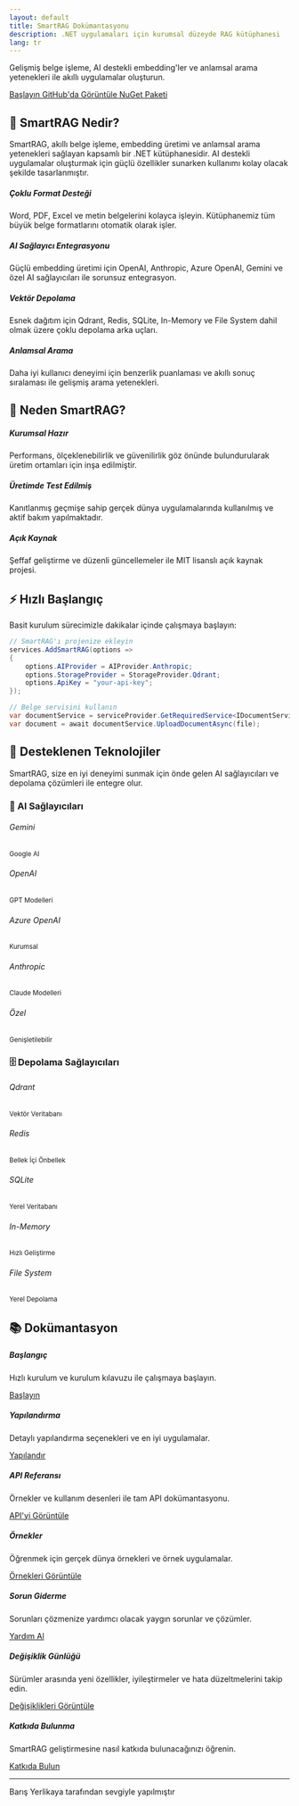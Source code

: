 ```yaml
---
layout: default
title: SmartRAG Dokümantasyonu
description: .NET uygulamaları için kurumsal düzeyde RAG kütüphanesi
lang: tr
---
```


<div class="hero-section text-center py-5 mb-5">
    <div class="hero-content">
        <div class="hero-icon mb-4">
            <i class="fas fa-brain fa-4x text-primary"></i>
        </div>
        <p class="hero-description lead mb-5">
            Gelişmiş belge işleme, AI destekli embedding'ler ve anlamsal arama yetenekleri ile akıllı uygulamalar oluşturun.
        </p>
        <div class="hero-buttons">
            <a href="{{ site.baseurl }}/tr/getting-started" class="btn btn-primary btn-lg me-3">
                <i class="fas fa-rocket me-2"></i>Başlayın
            </a>
            <a href="https://github.com/byerlikaya/SmartRAG" class="btn btn-outline-primary btn-lg me-3" target="_blank" rel="noopener noreferrer">
                <i class="fab fa-github me-2"></i>GitHub'da Görüntüle
            </a>
            <a href="https://www.nuget.org/packages/SmartRAG" class="btn btn-outline-success btn-lg" target="_blank" rel="noopener noreferrer">
                <i class="fas fa-box me-2"></i>NuGet Paketi
            </a>
        </div>
    </div>
</div>

## 🚀 SmartRAG Nedir?

SmartRAG, akıllı belge işleme, embedding üretimi ve anlamsal arama yetenekleri sağlayan kapsamlı bir .NET kütüphanesidir. AI destekli uygulamalar oluşturmak için güçlü özellikler sunarken kullanımı kolay olacak şekilde tasarlanmıştır.

<div class="row mt-5 mb-5">
    <div class="col-md-6">
        <div class="card h-100 border-0 shadow-sm">
            <div class="card-body p-4">
                <h5 class="card-title">
                    <div class="feature-icon">
                        <i class="fas fa-file-alt text-primary"></i>
                    </div>
                    Çoklu Format Desteği
                </h5>
                <p class="card-text">Word, PDF, Excel ve metin belgelerini kolayca işleyin. Kütüphanemiz tüm büyük belge formatlarını otomatik olarak işler.</p>
            </div>
        </div>
    </div>
    <div class="col-md-6">
        <div class="card h-100 border-0 shadow-sm">
            <div class="card-body p-4">
                <h5 class="card-title">
                    <div class="feature-icon">
                        <i class="fas fa-robot text-success"></i>
                    </div>
                    AI Sağlayıcı Entegrasyonu
                </h5>
                <p class="card-text">Güçlü embedding üretimi için OpenAI, Anthropic, Azure OpenAI, Gemini ve özel AI sağlayıcıları ile sorunsuz entegrasyon.</p>
            </div>
        </div>
    </div>
</div>

<div class="row mb-5">
    <div class="col-md-6">
        <div class="card h-100 border-0 shadow-sm">
            <div class="card-body p-4">
                <h5 class="card-title">
                    <div class="feature-icon">
                        <i class="fas fa-database text-warning"></i>
                    </div>
                    Vektör Depolama
                </h5>
                <p class="card-text">Esnek dağıtım için Qdrant, Redis, SQLite, In-Memory ve File System dahil olmak üzere çoklu depolama arka uçları.</p>
            </div>
        </div>
    </div>
    <div class="col-md-6">
        <div class="card h-100 border-0 shadow-sm">
            <div class="card-body p-4">
                <h5 class="card-title">
                    <div class="feature-icon">
                        <i class="fas fa-search text-info"></i>
                    </div>
                    Anlamsal Arama
                </h5>
                <p class="card-text">Daha iyi kullanıcı deneyimi için benzerlik puanlaması ve akıllı sonuç sıralaması ile gelişmiş arama yetenekleri.</p>
            </div>
        </div>
    </div>
</div>

## 🌟 Neden SmartRAG?

<div class="alert alert-info">
    <h5><i class="fas fa-star me-2"></i>Kurumsal Hazır</h5>
    <p class="mb-0">Performans, ölçeklenebilirlik ve güvenilirlik göz önünde bulundurularak üretim ortamları için inşa edilmiştir.</p>
</div>

<div class="alert alert-success">
    <h5><i class="fas fa-shield-alt me-2"></i>Üretimde Test Edilmiş</h5>
    <p class="mb-0">Kanıtlanmış geçmişe sahip gerçek dünya uygulamalarında kullanılmış ve aktif bakım yapılmaktadır.</p>
</div>

<div class="alert alert-warning">
    <h5><i class="fas fa-code me-2"></i>Açık Kaynak</h5>
    <p class="mb-0">Şeffaf geliştirme ve düzenli güncellemeler ile MIT lisanslı açık kaynak projesi.</p>
</div>

## ⚡ Hızlı Başlangıç

Basit kurulum sürecimizle dakikalar içinde çalışmaya başlayın:

```csharp
// SmartRAG'ı projenize ekleyin
services.AddSmartRAG(options =>
{
    options.AIProvider = AIProvider.Anthropic;
    options.StorageProvider = StorageProvider.Qdrant;
    options.ApiKey = "your-api-key";
});

// Belge servisini kullanın
var documentService = serviceProvider.GetRequiredService<IDocumentService>();
var document = await documentService.UploadDocumentAsync(file);
```

## 🚀 Desteklenen Teknolojiler

SmartRAG, size en iyi deneyimi sunmak için önde gelen AI sağlayıcıları ve depolama çözümleri ile entegre olur.

### 🤖 AI Sağlayıcıları

<div class="row mt-4 mb-5">
    <div class="col-md-2 mb-3">
        <div class="provider-card text-center p-4">
            <div class="provider-icon">
                <i class="fab fa-google"></i>
            </div>
            <h6>Gemini</h6>
            <small>Google AI</small>
        </div>
    </div>
    <div class="col-md-2 mb-3">
        <div class="provider-card text-center p-4">
            <div class="provider-icon">
                <i class="fas fa-brain"></i>
            </div>
            <h6>OpenAI</h6>
            <small>GPT Modelleri</small>
        </div>
    </div>
    <div class="col-md-2 mb-3">
        <div class="provider-card text-center p-4">
            <div class="provider-icon">
                <i class="fas fa-cloud"></i>
            </div>
            <h6>Azure OpenAI</h6>
            <small>Kurumsal</small>
        </div>
    </div>
    <div class="col-md-2 mb-3">
        <div class="provider-card text-center p-4">
            <div class="provider-icon">
                <i class="fas fa-robot"></i>
            </div>
            <h6>Anthropic</h6>
            <small>Claude Modelleri</small>
        </div>
    </div>
    <div class="col-md-2 mb-3">
        <div class="provider-card text-center p-4">
            <div class="provider-icon">
                <i class="fas fa-cogs"></i>
            </div>
            <h6>Özel</h6>
            <small>Genişletilebilir</small>
        </div>
    </div>
</div>

### 🗄️ Depolama Sağlayıcıları

<div class="row mt-4 mb-5">
    <div class="col-md-2 mb-3">
        <div class="provider-card text-center p-4">
            <div class="provider-icon">
                <i class="fas fa-cube"></i>
            </div>
            <h6>Qdrant</h6>
            <small>Vektör Veritabanı</small>
        </div>
    </div>
    <div class="col-md-2 mb-3">
        <div class="provider-card text-center p-4">
            <div class="provider-icon">
                <i class="fas fa-database"></i>
            </div>
            <h6>Redis</h6>
            <small>Bellek İçi Önbellek</small>
        </div>
    </div>
    <div class="col-md-2 mb-3">
        <div class="provider-card text-center p-4">
            <div class="provider-icon">
                <i class="fas fa-hdd"></i>
            </div>
            <h6>SQLite</h6>
            <small>Yerel Veritabanı</small>
        </div>
    </div>
    <div class="col-md-2 mb-3">
        <div class="provider-card text-center p-4">
            <div class="provider-icon">
                <i class="fas fa-microchip"></i>
            </div>
            <h6>In-Memory</h6>
            <small>Hızlı Geliştirme</small>
        </div>
    </div>
    <div class="col-md-2 mb-3">
        <div class="provider-card text-center p-4">
            <div class="provider-icon">
                <i class="fas fa-folder-open"></i>
            </div>
            <h6>File System</h6>
            <small>Yerel Depolama</small>
        </div>
    </div>
</div>

## 📚 Dokümantasyon

<div class="row mt-4">
    <div class="col-md-4 mb-3">
        <div class="card h-100 border-0 shadow-sm">
            <div class="card-body text-center p-4">
                <i class="fas fa-rocket fa-2x text-primary mb-3"></i>
                <h5 class="card-title">Başlangıç</h5>
                <p class="card-text">Hızlı kurulum ve kurulum kılavuzu ile çalışmaya başlayın.</p>
                <a href="{{ site.baseurl }}/tr/getting-started" class="btn btn-primary">Başlayın</a>
            </div>
        </div>
    </div>
    <div class="col-md-4 mb-3">
        <div class="card h-100 border-0 shadow-sm">
            <div class="card-body text-center p-4">
                <i class="fas fa-cog fa-2x text-success mb-3"></i>
                <h5 class="card-title">Yapılandırma</h5>
                <p class="card-text">Detaylı yapılandırma seçenekleri ve en iyi uygulamalar.</p>
                <a href="{{ site.baseurl }}/tr/configuration" class="btn btn-success">Yapılandır</a>
            </div>
        </div>
    </div>
    <div class="col-md-4 mb-3">
        <div class="card h-100 border-0 shadow-sm">
            <div class="card-body text-center p-4">
                <i class="fas fa-code fa-2x text-warning mb-3"></i>
                <h5 class="card-title">API Referansı</h5>
                <p class="card-text">Örnekler ve kullanım desenleri ile tam API dokümantasyonu.</p>
                <a href="{{ site.baseurl }}/tr/api-reference" class="btn btn-warning">API'yi Görüntüle</a>
            </div>
        </div>
    </div>
</div>

<div class="row mt-4">
    <div class="col-md-3 mb-3">
        <div class="card h-100 border-0 shadow-sm">
            <div class="card-body text-center p-4">
                <i class="fas fa-lightbulb fa-2x text-info mb-3"></i>
                <h5 class="card-title">Örnekler</h5>
                <p class="card-text">Öğrenmek için gerçek dünya örnekleri ve örnek uygulamalar.</p>
                <a href="{{ site.baseurl }}/tr/examples" class="btn btn-info">Örnekleri Görüntüle</a>
            </div>
        </div>
    </div>
    <div class="col-md-3 mb-3">
        <div class="card h-100 border-0 shadow-sm">
            <div class="card-body text-center p-4">
                <i class="fas fa-tools fa-2x text-danger mb-3"></i>
                <h5 class="card-title">Sorun Giderme</h5>
                <p class="card-text">Sorunları çözmenize yardımcı olacak yaygın sorunlar ve çözümler.</p>
                <a href="{{ site.baseurl }}/tr/troubleshooting" class="btn btn-danger">Yardım Al</a>
            </div>
        </div>
    </div>
    <div class="col-md-3 mb-3">
        <div class="card h-100 border-0 shadow-sm">
            <div class="card-body text-center p-4">
                <i class="fas fa-history fa-2x text-secondary mb-3"></i>
                <h5 class="card-title">Değişiklik Günlüğü</h5>
                <p class="card-text">Sürümler arasında yeni özellikler, iyileştirmeler ve hata düzeltmelerini takip edin.</p>
                <a href="{{ site.baseurl }}/tr/changelog" class="btn btn-secondary">Değişiklikleri Görüntüle</a>
            </div>
        </div>
    </div>
    <div class="col-md-3 mb-3">
        <div class="card h-100 border-0 shadow-sm">
            <div class="card-body text-center p-4">
                <i class="fas fa-hands-helping fa-2x text-dark mb-3"></i>
                <h5 class="card-title">Katkıda Bulunma</h5>
                <p class="card-text">SmartRAG geliştirmesine nasıl katkıda bulunacağınızı öğrenin.</p>
                <a href="{{ site.baseurl }}/tr/contributing" class="btn btn-dark">Katkıda Bulun</a>
            </div>
        </div>
    </div>
</div>

---

<div class="text-center mt-5">
    <p class="text-muted">
        <i class="fas fa-heart text-danger"></i> Barış Yerlikaya tarafından sevgiyle yapılmıştır
    </p>
</div>